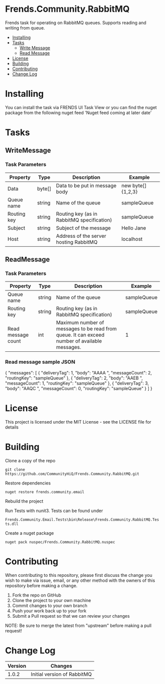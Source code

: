 # Frends.Community.RabbitMQ
Frends task for operating on RabbitMQ queues. Supports reading and writing from queue. 

- [Installing](#installing)
- [Tasks](#tasks)
  - [Write Message](#writemessage)
  - [Read Message](#readmessage)
- [License](#license)
- [Building](#building)
- [Contributing](#contributing)
- [Change Log](#change-log)

# Installing
You can install the task via FRENDS UI Task View or you can find the nuget package from the following nuget feed
'Nuget feed coming at later date'

Tasks
=====

## WriteMessage

### Task Parameters

| Property             | Type                 | Description                          | Example |
| ---------------------| ---------------------| ------------------------------------ | ----- |
| Data | byte[] | Data to be put in message body| new byte[]{1,2,3}|
| Queue name | string | Name of the queue | sampleQueue |
| Routing key | string | Routing key (as in RabbitMQ specification) | sampleQueue |
| Subject | string | Subject of the message | Hello Jane |
| Host | string | Address of the server hosting RabbitMQ | localhost |

## ReadMessage

### Task Parameters

| Property             | Type                 | Description                          | Example |
| ---------------------| ---------------------| ------------------------------------ | ----- |
| Queue name | string | Name of the queue | sampleQueue |
| Routing key | string | Routing key (as in RabbitMQ specification) | sampleQueue |
| Read message count | int | Maximum number of messages to be read from queue. It can exceed number of available messages. | 1 |

### Read message sample JSON

{
	"messages": [
		{
			"deliveryTag": 1,
			"body": "AAAA ",
			"messageCount": 2,
			"routingKey": "sampleQueue"
		},
		{
			"deliveryTag": 2,
			"body": "AAEB ",
			"messageCount": 1,
			"routingKey": "sampleQueue"
		},
		{
			"deliveryTag": 3,
			"body": "AAQC ",
			"messageCount": 0,
			"routingKey": "sampleQueue"
		}
	]
}

# License

This project is licensed under the MIT License - see the LICENSE file for details

# Building

Clone a copy of the repo

`git clone https://github.com/CommunityHiQ/Frends.Community.RabbitMQ.git`

Restore dependencies

`nuget restore frends.community.email`

Rebuild the project

Run Tests with nunit3. Tests can be found under

`Frends.Community.Email.Tests\bin\Release\Frends.Community.RabbitMQ.Tests.dll`

Create a nuget package

`nuget pack nuspec/Frends.Community.RabbitMQ.nuspec`

# Contributing
When contributing to this repository, please first discuss the change you wish to make via issue, email, or any other method with the owners of this repository before making a change.

1. Fork the repo on GitHub
2. Clone the project to your own machine
3. Commit changes to your own branch
4. Push your work back up to your fork
5. Submit a Pull request so that we can review your changes

NOTE: Be sure to merge the latest from "upstream" before making a pull request!

# Change Log

| Version             | Changes                 |
| ---------------------| ---------------------|
| 1.0.2 | Initial version of RabbitMQ |